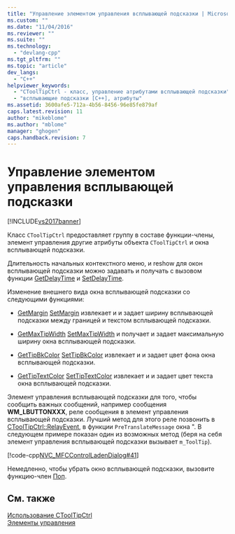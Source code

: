 ```yaml
---
title: "Управление элементом управления всплывающей подсказки | Microsoft Docs"
ms.custom: ""
ms.date: "11/04/2016"
ms.reviewer: ""
ms.suite: ""
ms.technology: 
  - "devlang-cpp"
ms.tgt_pltfrm: ""
ms.topic: "article"
dev_langs: 
  - "C++"
helpviewer_keywords: 
  - "CToolTipCtrl - класс, управление атрибутами всплывающей подсказки"
  - "всплывающие подсказки [C++], атрибуты"
ms.assetid: 3600afe5-712a-4b56-8456-96e85fe879af
caps.latest.revision: 11
author: "mikeblome"
ms.author: "mblome"
manager: "ghogen"
caps.handback.revision: 7
---
```

# Управление элементом управления всплывающей подсказки
[!INCLUDE[vs2017banner](../assembler/inline/includes/vs2017banner.md)]

Класс `CToolTipCtrl` предоставляет группу в составе функции\-члены, элемент управления другие атрибуты объекта `CToolTipCtrl` и окна всплывающей подсказки.  
  
 Длительность начальных контекстного меню, и reshow для окон всплывающей подсказки можно задавать и получать с вызовом функции [GetDelayTime](../Topic/CToolTipCtrl::GetDelayTime.md) и [SetDelayTime](../Topic/CToolTipCtrl::SetDelayTime.md).  
  
 Изменение внешнего вида окна всплывающей подсказки со следующими функциями:  
  
-   [GetMargin](../Topic/CToolTipCtrl::GetMargin.md) [SetMargin](../Topic/CToolTipCtrl::SetMargin.md) извлекает и и задает ширину всплывающей подсказки между границей и текстом всплывающей подсказки.  
  
-   [GetMaxTipWidth](../Topic/CToolTipCtrl::GetMaxTipWidth.md) [SetMaxTipWidth](../Topic/CToolTipCtrl::SetMaxTipWidth.md) и получает и задает максимальную ширину окна всплывающей подсказки.  
  
-   [GetTipBkColor](../Topic/CToolTipCtrl::GetTipBkColor.md) [SetTipBkColor](../Topic/CToolTipCtrl::SetTipBkColor.md) извлекает и и задает цвет фона окна всплывающей подсказки.  
  
-   [GetTipTextColor](../Topic/CToolTipCtrl::GetTipTextColor.md) [SetTipTextColor](../Topic/CToolTipCtrl::SetTipTextColor.md) извлекает и и задает цвет текста окна всплывающей подсказки.  
  
 Элемент управления всплывающей подсказки для того, чтобы сообщить важных сообщений, например сообщения **WM\_LBUTTONXXX**, реле сообщения в элемент управления всплывающей подсказки.  Лучший метод для этого реле позвонить в [CToolTipCtrl::RelayEvent](../Topic/CToolTipCtrl::RelayEvent.md), в функции `PreTranslateMessage` окна ".  В следующем примере показан один из возможных метод \(беря на себя элемент управления всплывающей подсказки вызывает `m_ToolTip`\).  
  
 [!code-cpp[NVC_MFCControlLadenDialog#41](../mfc/codesnippet/CPP/manipulating-the-tool-tip-control_1.cpp)]  
  
 Немедленно, чтобы убрать окно всплывающей подсказки, вызовите функцию\-член [Поп](../Topic/CToolTipCtrl::Pop.md).  
  
## См. также  
 [Использование CToolTipCtrl](../mfc/using-ctooltipctrl.md)   
 [Элементы управления](../mfc/controls-mfc.md)